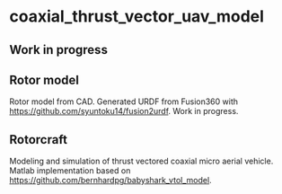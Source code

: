 # coaxial_thrust_vector_uav_model
## Work in progress

## Rotor model
Rotor model from CAD. Generated URDF from Fusion360 with https://github.com/syuntoku14/fusion2urdf. Work in progress.

## Rotorcraft
Modeling and simulation of thrust vectored coaxial micro aerial vehicle. Matlab implementation based on https://github.com/bernhardpg/babyshark_vtol_model. 
